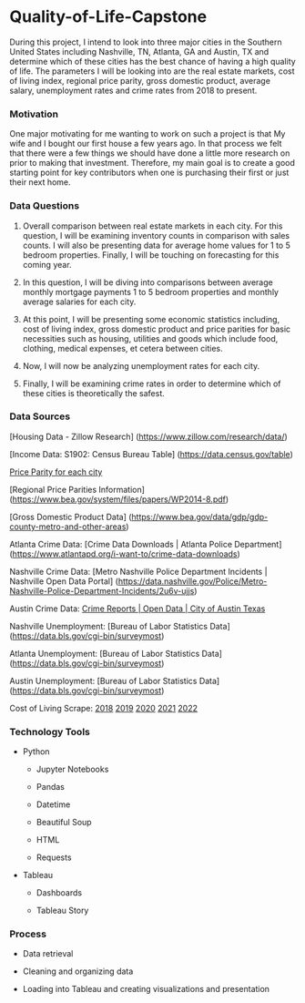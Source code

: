 # Quality-of-Life-Capstone

During this project, I intend to look into three major cities in the Southern United States including Nashville, TN, Atlanta, GA and Austin, TX and determine which of these cities has the best chance of having a high quality of life. The parameters I will be looking into are the real estate markets, cost of living index, regional price parity, gross domestic product, average salary, unemployment rates and crime rates from 2018 to present.


### Motivation

One major motivating for me wanting to work on such a project is that My wife and I bought our first house a few years ago. In that process we felt that there were a few things we should have done a little more research on prior to making that investment. Therefore, my main goal is to create a good starting point for key contributors when one is purchasing their first or just their next home.


### Data Questions

1. Overall comparison between real estate markets in each city. For this question, I will be examining inventory counts in comparison with sales counts. I will also be presenting data for average home values for 1 to 5 bedroom properties. Finally, I will be touching on forecasting for this coming year.

2. In this question, I will be diving into comparisons between average monthly mortgage payments 1 to 5 bedroom properties and monthly average salaries for each city.

3. At this point, I will be presenting some economic statistics including, cost of living index, gross domestic product and price parities for basic necessities such as housing, utilities and goods which include food, clothing, medical expenses, et cetera between cities.

4. Now, I will now be analyzing unemployment rates for each city.

5. Finally, I will be examining crime rates in order to determine which of these cities is theoretically the safest.


### Data Sources

[Housing Data - Zillow Research] (https://www.zillow.com/research/data/)

[Income Data: S1902: Census Bureau Table] (https://data.census.gov/table)

[Price Parity for each city](https://apps.bea.gov/iTable/?reqid=70&step=1&acrdn=8#eyJhcHBpZCI6NzAsInN0ZXBzIjpbMSwyNCwyOSwyNSwzMSwyNiwyNywzMF0sImRhdGEiOltbIlRhYmxlSWQiLCIxMDQiXSxbIkNsYXNzaWZpY2F0aW9uIiwiTm9uLUluZHVzdHJ5Il0sWyJNYWpvcl9BcmVhIiwiNSJdLFsiU3RhdGUiLFsiNSJdXSxbIkFyZWEiLFsiMTIwNjAiLCIxMjQyMCIsIjM0OTgwIl1dLFsiU3RhdGlzdGljIixbIjIiLCIzIiwiNCJdXSxbIlVuaXRfb2ZfbWVhc3VyZSIsIkxldmVscyJdLFsiWWVhciIsWyIyMDIwIiwiMjAxOSIsIjIwMTgiLCIyMDE3Il1dLFsiWWVhckJlZ2luIiwiLTEiXSxbIlllYXJfRW5kIiwiLTEiXV19)

[Regional Price Parities Information] (https://www.bea.gov/system/files/papers/WP2014-8.pdf)

[Gross Domestic Product Data] (https://www.bea.gov/data/gdp/gdp-county-metro-and-other-areas)

Atlanta Crime Data: [Crime Data Downloads | Atlanta Police Department] (https://www.atlantapd.org/i-want-to/crime-data-downloads)

Nashville Crime Data: [Metro Nashville Police Department Incidents | Nashville Open Data Portal] (https://data.nashville.gov/Police/Metro-Nashville-Police-Department-Incidents/2u6v-ujjs)

Austin Crime Data: [Crime Reports | Open Data | City of Austin Texas](https://data.austintexas.gov/Public-Safety/Crime-Reports/fdj4-gpfu)

Nashville Unemployment: [Bureau of Labor Statistics Data] (https://data.bls.gov/cgi-bin/surveymost)

Atlanta Unemployment: [Bureau of Labor Statistics Data] (https://data.bls.gov/cgi-bin/surveymost)

Austin Unemployment: [Bureau of Labor Statistics Data] (https://data.bls.gov/cgi-bin/surveymost)

Cost of Living Scrape: [2018](https://www.numbeo.com/cost-of-living/region_rankings.jsp?title=2018&region=021)
                       [2019](https://www.numbeo.com/cost-of-living/region_rankings.jsp?title=2019&region=021)
                       [2020](https://www.numbeo.com/cost-of-living/region_rankings.jsp?title=2020&region=021)
                       [2021](https://www.numbeo.com/cost-of-living/region_rankings.jsp?title=2021&region=021)
                       [2022](https://www.numbeo.com/cost-of-living/region_rankings.jsp?title=2022&region=021)

### Technology Tools

- Python

   - Jupyter Notebooks

   - Pandas

   - Datetime

   - Beautiful Soup

   - HTML

   - Requests

- Tableau

   - Dashboards

   - Tableau Story

### Process

- Data retrieval

- Cleaning and organizing data

- Loading into Tableau and creating visualizations and presentation
